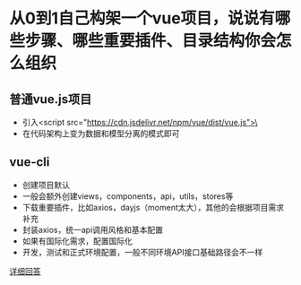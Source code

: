 # 从0到1自己构架一个vue项目，说说有哪些步骤、哪些重要插件、目录结构你会怎么组织

## 普通vue.js项目
- 引入\<script src="https://cdn.jsdelivr.net/npm/vue/dist/vue.js">\</script>
- 在代码架构上变为数据和模型分离的模式即可

## vue-cli

- 创建项目默认
- 一般会额外创建views，components，api，utils，stores等
- 下载重要插件，比如axios，dayjs（moment太大），其他的会根据项目需求补充
- 封装axios，统一api调用风格和基本配置
- 如果有国际化需求，配置国际化
- 开发，测试和正式环境配置，一般不同环境API接口基础路径会不一样

[详细回答](https://github.com/haizlin/fe-interview/issues/983#issuecomment-546895784)